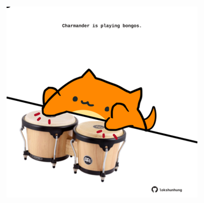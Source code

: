 <!-- built at 22/09/2021, 15:01:54 UTC -->
<p align="center">
  <img width="500" height="500" src="./ReadmeImage.svg">
</p>
